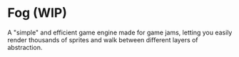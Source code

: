# Fog (WIP)

A "simple" and efficient game engine made for game jams, letting you easily
render thousands of sprites and walk between different layers of abstraction.

